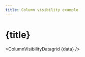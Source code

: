 ```yaml
---
title: Column visibility example
---
```


<script>
import ColumnVisibilityDatagrid from '../_datagrids/column-visibility/column-visibility-datagrid.svelte';
import { inventoryData as data } from '$lib/data/data-storage.svelte';
</script>

# {title}

<ColumnVisibilityDatagrid {data} />



